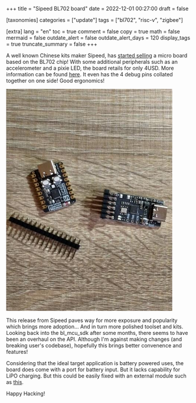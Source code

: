 +++
title = "Sipeed BL702 board"
date = 2022-12-01 00:27:00
draft = false

[taxonomies]
categories = ["update"]
tags = ["bl702", "risc-v", "zigbee"]

[extra]
lang = "en"
toc = true
comment = false
copy = true
math = false
mermaid = false
outdate_alert = false
outdate_alert_days = 120
display_tags = true
truncate_summary = false
+++

A well known Chinese kits maker Sipeed, has [started selling](https://www.aliexpress.us/item/1005005012406688.html) a micro board based on the BL702 chip! With some additional peripherals such as an accelerometer and a pixie LED, the board retails for only 4USD. More information can be found [here](https://wiki.sipeed.com/hardware/en/maixzero/sense/maix_zero_sense.html).
It even has the 4 debug pins collated together on one side! Good ergonomics!

![Main board with debugger](/img/sipeedM0.jpg)

This release from Sipeed paves way for more exposure and popularity which brings more adoption... And in turn more polished toolset and kits. Looking back into the bl_mcu_sdk after some months, there seems to have been an overhaul on the API. Although I'm against making changes (and breaking user's codebase), hopefully this brings better convenence and features!


Considering that the ideal target application is battery powered uses, the board does come with a port for battery input. But it lacks capability for LiPO charging. But this could be easily fixed with an external module such as [this](https://www.aliexpress.com/item/1005003781466639.html).

Happy Hacking!
